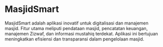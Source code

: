 # MasjidSmart
MasjidSmart adalah aplikasi inovatif untuk digitalisasi dan manajemen masjid. Fitur utama meliputi pendataan masjid, pencatatan keuangan, manajemen Zizwaf, dan informasi mustahiq terdekat. Aplikasi ini bertujuan meningkatkan efisiensi dan transparansi dalam pengelolaan masjid.
